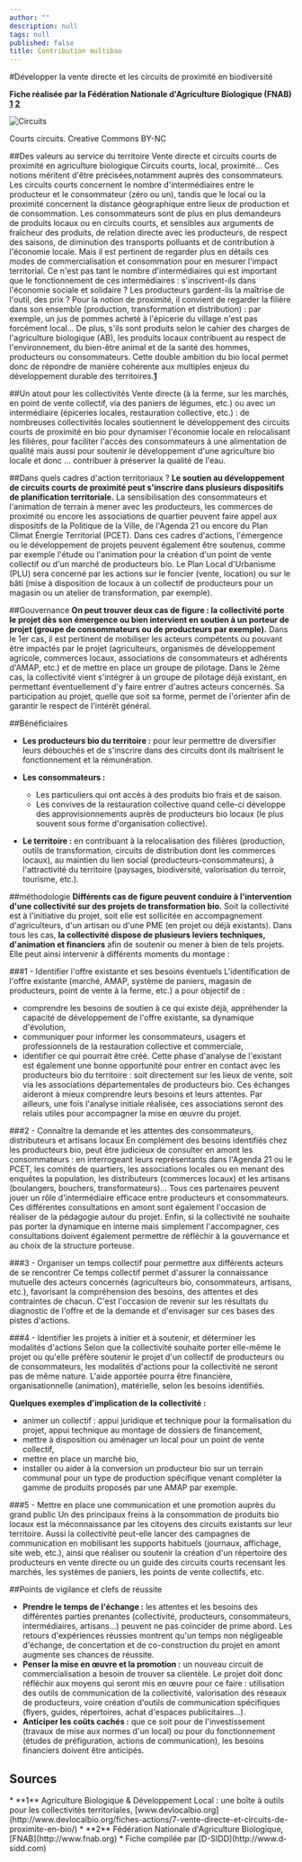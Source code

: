 ```yaml
---
author: ""
description: null
tags: null
published: false
title: Contribution multibao
---
```


#Développer la vente directe et les circuits de proximité en biodiversité

**Fiche réalisée par la Fédération Nationale d'Agriculture Biologique (FNAB)** **[1](#note)** **[2](#note)**

![Circuits](https://upload.wikimedia.org/wikipedia/commons/7/79/BikurimS.jpg)

Courts circuits. Creative Commons BY-NC


##Des valeurs au service du territoire
Vente directe et circuits courts de proximité en agriculture biologique
Circuits courts, local, proximité... Ces notions méritent d'être précisées,notamment auprès des consommateurs. Les circuits courts concernent le nombre d'intermédiaires entre le producteur et le consommateur (zéro ou un), tandis que le local ou la proximité concernent la distance géographique entre lieux de production et de consommation.
Les consommateurs sont de plus en plus demandeurs de produits locaux ou en circuits courts, et sensibles aux arguments de fraîcheur des produits, de relation directe avec les producteurs, de respect des saisons, de diminution des transports polluants et de contribution à l'économie locale.
 Mais il est pertinent de regarder plus en détails ces modes de commercialisation et consommation pour en mesurer l'impact territorial. Ce n'est pas tant le nombre d'intermédiaires qui est important que le fonctionnement de ces intermédiaires : s'inscrivent-ils dans l'économie sociale et solidaire ? Les producteurs gardent-ils la maîtrise de l'outil, des prix ? Pour la notion de proximité, il convient de regarder la filière dans son ensemble (production, transformation et distribution) : par exemple, un jus de pommes acheté à l'épicerie du village n'est pas forcément local...
De plus, s'ils sont produits selon le cahier des charges de l'agriculture biologique (AB), les produits locaux contribuent au respect de l'environnement, du bien-être animal et de la santé des hommes, producteurs ou consommateurs. Cette double ambition du bio local permet donc de répondre de manière cohérente aux multiples enjeux du développement durable des territoires.**[1](#note)**

##Un atout pour les collectivités
Vente directe (à la ferme, sur les marchés, en point de vente collectif, via des paniers de légumes, etc.) ou avec un intermédiaire (épiceries locales, restauration collective, etc.)  : de nombreuses collectivités locales soutiennent le développement des circuits courts de proximité en bio pour dynamiser l'économie locale en relocalisant les filières, pour faciliter l'accès des consommateurs à une alimentation de qualité mais aussi pour soutenir le développement d'une agriculture bio locale et donc ... contribuer à préserver la qualité de l'eau.

##Dans quels cadres d'action territoriaux ?
**Le soutien au développement de circuits courts de proximité peut s'inscrire dans plusieurs dispositifs de planification territoriale.** La sensibilisation des consommateurs et l'animation de terrain à mener avec les producteurs, les commerces de proximité ou encore les associations de quartier peuvent faire appel aux dispositifs de la Politique de la Ville, de l'Agenda 21 ou encore du Plan Climat Énergie Territorial (PCET). Dans ces cadres d'actions, l'émergence ou le développement de projets peuvent également être soutenus, comme par exemple l'étude ou l'animation pour la création d'un point de vente collectif ou d'un marché de producteurs bio.
Le Plan Local d'Urbanisme (PLU) sera concerné par les actions sur le foncier (vente, location) ou sur le bâti (mise à disposition de locaux à un collectif de producteurs pour un magasin ou un atelier de transformation, par exemple).

##Gouvernance 
**On peut trouver deux cas de figure : la collectivité porte le projet dès son  émergence ou bien intervient en soutien à un porteur de projet (groupe de consommateurs ou de producteurs par exemple).**
Dans le 1er cas, il est pertinent de mobiliser les acteurs compétents ou pouvant être impactés par le projet (agriculteurs, organismes de développement agricole, commerces locaux, associations de consommateurs et adhérents d'AMAP, etc.) et de mettre en place un groupe de pilotage.
Dans le 2ème cas, la collectivité vient s'intégrer à un groupe de pilotage déjà existant, en permettant éventuellement d'y faire entrer d'autres acteurs concernés. Sa participation au projet, quelle que soit sa forme, permet de l'orienter afin de garantir le respect de l'intérêt général.

##Bénéficiaires

* **Les producteurs bio du territoire :**
pour leur permettre de diversifier leurs débouchés et de s'inscrire dans des circuits dont ils maîtrisent le fonctionnement et la rémunération.
* **Les consommateurs :**

	* Les particuliers qui ont accès à des produits bio frais et de saison.
	* Les convives de la restauration collective quand celle-ci développe des approvisionnements auprès de producteurs bio locaux (le plus souvent sous forme d'organisation collective).
* **Le territoire :** en contribuant à la relocalisation des filières (production, outils de transformation, circuits de distribution dont les commerces locaux), au maintien du lien social (producteurs-consommateurs), à l'attractivité du territoire (paysages, biodiversité, valorisation du terroir, tourisme, etc.).

##méthodologie
**Différents cas de figure peuvent conduire à l'intervention d'une collectivité sur des projets de transformation bio.**
Soit la collectivité est à l'initiative du projet, soit elle est sollicitée en accompagnement d'agriculteurs, d'un artisan ou d'une  PME (en projet ou déjà existants).
Dans tous les cas, **la collectivité dispose de plusieurs leviers techniques, d'animation et financiers** afin de soutenir ou mener à bien de tels projets. Elle peut ainsi intervenir à différents moments du montage :

###1 - Identifier l'offre existante et ses besoins éventuels
L'identification de l'offre existante (marché, AMAP, système de paniers, magasin de producteurs, point de vente à la ferme, etc.) a pour objectif de :

* comprendre les besoins de soutien à ce qui existe déjà, appréhender la capacité de développement de l'offre existante, sa dynamique d'évolution,
* communiquer pour informer les consommateurs, usagers et professionnels de la restauration collective et commerciale,
* identifier ce qui pourrait être créé.
Cette phase d'analyse de l'existant est également une bonne opportunité pour entrer en contact avec les producteurs bio du territoire : soit directement sur les lieux de vente, soit via les associations départementales de producteurs bio. Ces échanges aideront à mieux comprendre leurs besoins et leurs attentes. Par ailleurs, une fois l'analyse initiale réalisée, ces associations seront des relais utiles pour accompagner la mise en œuvre du projet.

###2 - Connaître la demande et les attentes des consommateurs, distributeurs et artisans locaux
En complément des besoins identifiés chez les producteurs bio, peut être judicieux de consulter en amont les consommateurs : en interrogeant leurs représentants dans l'Agenda 21 ou le PCET, les comités de quartiers, les associations locales ou en menant des enquêtes la population, les distributeurs (commerces locaux) et les artisans (boulangers, bouchers, transformateurs)…
Tous ces partenaires peuvent jouer un rôle d'intermédiaire efficace entre producteurs et consommateurs. Ces différentes consultations en amont sont également l'occasion de réaliser de la pédagogie autour du projet. Enfin, si la collectivité ne souhaite pas porter la dynamique en interne mais simplement l'accompagner, ces consultations doivent également permettre de réfléchir à la gouvernance et au choix de la structure porteuse.

###3 - Organiser un temps collectif pour permettre aux différents acteurs de se rencontrer
Ce temps collectif permet d'assurer la connaissance mutuelle des acteurs concernés (agriculteurs bio, consommateurs, artisans, etc.), favorisant la compréhension des besoins, des attentes et des contraintes de chacun. C'est l'occasion de revenir sur les résultats du diagnostic de l'offre et de la demande et d'envisager sur ces bases des pistes d'actions.

###4 - Identifier les projets à initier et à soutenir, et déterminer les modalités d'actions
Selon que la collectivité souhaite porter elle-même le projet ou qu'elle préfère soutenir le projet d'un collectif de producteurs ou de consommateurs, les modalités d'actions pour la collectivité ne seront pas de même nature. L'aide apportée pourra être financière, organisationnelle (animation), matérielle, selon les besoins identifiés.

**Quelques exemples d'implication de la collectivité :**

* animer un collectif  : appui juridique et technique pour la formalisation du projet, appui technique au montage de dossiers de financement,
* mettre à disposition ou aménager un local pour un point de vente collectif,
* mettre en place un marché bio,
* installer ou aider à la conversion un producteur bio sur un terrain communal pour un type de production spécifique venant compléter la gamme de produits proposés par une AMAP par exemple.

###5 - Mettre en place une communication et une promotion auprès du grand public
Un des principaux freins à la consommation de produits bio locaux est la méconnaissance par les citoyens des circuits existants sur leur territoire.
Aussi la collectivité peut-elle lancer des campagnes de communication en mobilisant les supports habituels (journaux, affichage, site web, etc.), ainsi que réaliser ou soutenir la création d'un répertoire des producteurs en vente directe ou un guide des circuits courts recensant les marchés, les systèmes de paniers, les points de vente collectifs, etc.

##Points de vigilance et clefs de réussite
* **Prendre le temps de l'échange  :** les attentes et les besoins des différentes parties prenantes (collectivité, producteurs, consommateurs, intermédiaires, artisans...) peuvent ne pas coïncider de prime abord. Les retours d'expériences réussies montrent qu'un temps non négligeable d'échange, de concertation et de co-construction du projet en amont augmente ses chances de réussite.
* **Penser la mise en œuvre et la promotion :** un nouveau circuit de commercialisation a besoin de trouver sa clientèle. Le projet doit donc réfléchir aux moyens qui seront mis en œuvre pour ce faire : utilisation des outils de communication de la collectivité, valorisation des réseaux de producteurs, voire création d'outils de communication spécifiques (flyers, guides, répertoires, achat d'espaces publicitaires...).
* **Anticiper les coûts cachés  :** que ce soit pour de l'investissement (travaux de mise aux normes d'un local) ou pour du fonctionnement (études de préfiguration, actions de communication), les besoins financiers doivent être anticipés.

## Sources
<a id="note">
* **1** Agriculture Biologique & Développement Local : une boîte à outils pour les collectivités territoriales, [www.devlocalbio.org](http://www.devlocalbio.org/fiches-actions/7-vente-directe-et-circuits-de-proximite-en-bio/)
* **2** Fédération Nationale d'Agriculture Biologique, [FNAB](http://www.fnab.org)
* Fiche compilée par [D-SIDD](http://www.d-sidd.com)
</a>
